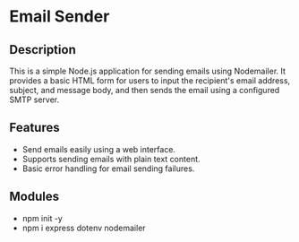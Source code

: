 # Email Sender 

## Description
This is a simple Node.js application for sending emails using Nodemailer. It provides a basic HTML form for users to input the recipient's email address, subject, and message body, and then sends the email using a configured SMTP server.

## Features
- Send emails easily using a web interface.
- Supports sending emails with plain text content.
- Basic error handling for email sending failures.

## Modules
- npm init -y
- npm i express dotenv nodemailer